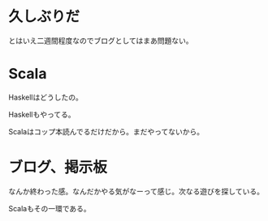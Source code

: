 # 久しぶりだ

とはいえ二週間程度なのでブログとしてはまあ問題ない。

# Scala

Haskellはどうしたの。

Haskellもやってる。

Scalaはコップ本読んでるだけだから。まだやってないから。

# ブログ、掲示板

なんか終わった感。なんだかやる気がなーって感じ。次なる遊びを探している。

Scalaもその一環である。
